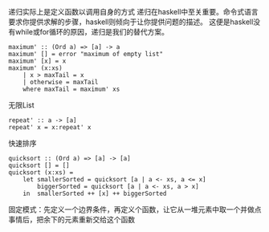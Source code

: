 递归实际上是定义函数以调用自身的方式
递归在haskell中至关重要。命令式语言要求你提供求解的步骤，haskell则倾向于让你提供问题的描述。
这便是haskell没有while或for循环的原因，递归是我们的替代方案。

```
maximum' :: (Ord a) => [a] -> a   
maximum' [] = error "maximum of empty list"   
maximum' [x] = x   
maximum' (x:xs)    
    | x > maxTail = x   
    | otherwise = maxTail   
    where maxTail = maximum' xs
```

无限List
```
repeat' :: a -> [a]   
repeat' x = x:repeat' x
```

快速排序
```
quicksort :: (Ord a) => [a] -> [a]  
quicksort [] = []  
quicksort (x:xs) =   
    let smallerSorted = quicksort [a | a <- xs, a <= x]  
        biggerSorted = quicksort [a | a <- xs, a > x]  
    in  smallerSorted ++ [x] ++ biggerSorted 
```

固定模式：先定义一个边界条件，再定义个函数，让它从一堆元素中取一个并做点事情后，把余下的元素重新交给这个函数